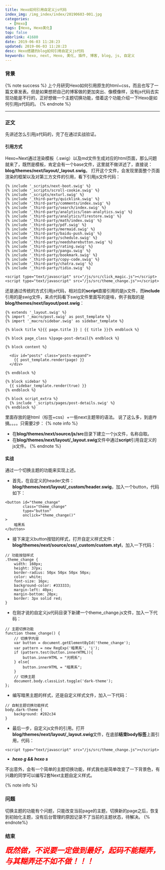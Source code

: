 ```yaml
---
title: Hexo如何引用自定义js代码
index_img: /img_index/index/20190603-001.jpg
categories:
  - [Hexo]
tags: [Hexo, Hexo美化]
top: false
abbrlink: 41680
date: 2019-06-03 11:28:23
updated: 2019-06-03 11:28:23
desc: Hexo搭建的blog如何引用自定义js代码
keywords: hexo, next, Hexo, 美化, 插件, 博客, blog, js, 自定义
---
```


### 背景
{% note success %}
上个月研究Hexo如何引用原生的html+css，而且也写了一篇文章发表。但是如果想把自己的博客做的更加突出、像模像样，没有js代码去实现功能是不行的，正好想做一个主题切换功能，借着这个功能介绍一下Hexo是如何引用js代码的。
{% endnote %}

<!--more-->
<hr />

### 正文

先讲述怎么引用js代码的，完了在通过实战验证。

#### 引用方式

Hexo+Next通过渲染模板（.swig）以及md文件生成对应的html页面，那么问题就来了，既然是模板，肯定会有一个base文件，这里就不做详述了，直接说：**blog/themes/next/layout/_layout.swig**。
打开这个文件，会发现里面整个页面渲染的框架以及对第三方文件的引用，看下引用js文件代码：
```
{% include '_scripts/next-boot.swig' %}
{% include '_scripts/scroll-cookie.swig' %}
{% include '_scripts/exturl.swig' %}
{% include '_third-party/quicklink.swig' %}
{% include '_third-party/comments/index.swig' %}
{% include '_third-party/search/index.swig' %}
{% include '_third-party/analytics/lean-analytics.swig' %}
{% include '_third-party/analytics/firestore.swig' %}
{% include '_third-party/math/index.swig' %}
{% include '_third-party/pdf.swig' %}
{% include '_third-party/mermaid.swig' %}
{% include '_third-party/baidu-push.swig' %}
{% include '_third-party/schedule.swig' %}
{% include '_third-party/needsharebutton.swig' %}
{% include '_third-party/rating.swig' %}
{% include '_third-party/pangu.swig' %}
{% include '_third-party/bookmark.swig' %}
{% include '_third-party/copy-code.swig' %}
{% include '_third-party/chatra.swig' %}
{% include '_third-party/tidio.swig' %}

<script type="text/javascript" src="/js/src/click_magic.js"></script>
<script type="text/javascript" src="/js/src/theme_change.js"></script>
```
还是通过传统的方式引用js代码，相对应的**script**直接引用的是js文件，而**include**引用的是swig文件，来点代码看下swig文件里面写的是啥，例子我取的是**blog/themes/next/layout/post.swig**：
```
{% extends '_layout.swig' %}
{% import '_macro/post.swig' as post_template %}
{% import '_macro/sidebar.swig' as sidebar_template %}

{% block title %}{{ page.title }} | {{ title }}{% endblock %}

{% block page_class %}page-post-detail{% endblock %}

{% block content %}

  <div id="posts" class="posts-expand">
    {{ post_template.render(page) }}
  </div>

{% endblock %}

{% block sidebar %}
  {{ sidebar_template.render(true) }}
{% endblock %}

{% block script_extra %}
  {% include '_scripts/pages/post-details.swig' %}
{% endblock %}
```
里面存放的是html（标签+css）+一些next主题带的语法。
说了这么多，到底咋搞。。。。只需要2步：
{% note info %}
- 在**blog/themes/next/source/js/src**目录下建立一个js文件，名称自取。
- 在**blog/themes/next/layout/_layout.swig**文件中通过**script**引用自定义的js文件。
{% endnote %}

#### 实战

通过一个切换主题的功能来实现上述。

- 首先，在自定义的header文件：**blog/themes/next/layout/_custom/header.swig**，加入一个button，代码如下：
```
<button id="theme_change"
        class="theme_change"
        type="button"
        onclick="theme_change()"
>
    暗黑系
</button>
```
- 接下来定义button按钮的样式，打开自定义样式文件：**blog/themes/next/source/css/_custom/custom.styl**，加入一下代码：
```
// 功能按钮样式
.theme_change {
    width: 160px;
    height: 37px;
    border-radius: 50px 50px 50px 50px;
    color: white;
    font-size: 16px;
    background-color: #333333;
    margin-left: 40px;
    margin-bottom: 20px;
    border: 3px solid red;
}
```
- 在刚才说的自定义js代码目录下新建一个theme_change.js文件，加入一下代码：
```
// 主题切换功能
function theme_change() {
    // 切换字内容
    var button = document.getElementById('theme_change');
    var pattern = new RegExp('暗黑系', 'i');
    if (pattern.test(button.innerHTML)){
        button.innerHTML = "光明系";
    } else{
        button.innerHTML = "暗黑系";
    }
    // 切换主题
    document.body.classList.toggle('dark-theme');
};
```
- 编写暗黑主题的样式，还是自定义样式文件，加入一下代码：
```
// 自制主题切换功能样式
body.dark-theme {
    background: #282c34
}
```
- 最后一步，自定义js文件的引用。打开**blog/themes/next/layout/_layout.swig**文件，在底部**结束body标签**上面引用，代码：
```
<script type="text/javascript" src="/js/src/theme_change.js"></script>
```
- ***hexo g && hexo s***

不出意外，会有一个简单的主题切换功能，样式我也是简单改变了一下背景色，有兴趣的同学可以编写2套Next主题自定义样式。

{% note info %}
### 问题
切换主题的功能有个问题，只能改变当前page的主题，切换新的page之后，恢复到初始化主题，没有后台管理的原因记录不了当前的主题状态，待解决。
{% endnote%}

### 结束

<font color="red" size="5">***既然做，不说要一定做到最好，起码不能糊弄，与其糊弄还不如不做！！！***</font>

